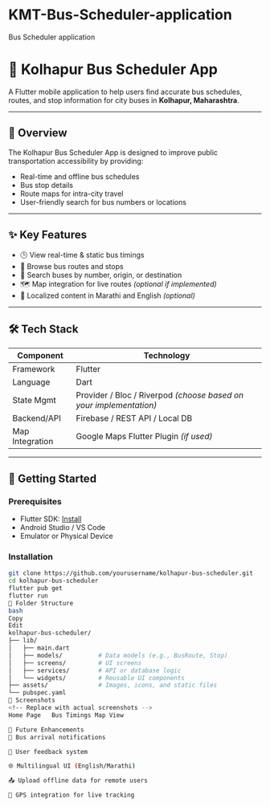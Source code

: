 # KMT-Bus-Scheduler-application
Bus Scheduler application
# 🚌 Kolhapur Bus Scheduler App

A Flutter mobile application to help users find accurate bus schedules, routes, and stop information for city buses in **Kolhapur, Maharashtra**.

---

## 📱 Overview

The Kolhapur Bus Scheduler App is designed to improve public transportation accessibility by providing:

- Real-time and offline bus schedules
- Bus stop details
- Route maps for intra-city travel
- User-friendly search for bus numbers or locations

---

## ✨ Key Features

- 🕒 View real-time & static bus timings
- 📍 Browse bus routes and stops
- 🔎 Search buses by number, origin, or destination
- 🗺️ Map integration for live routes *(optional if implemented)*
- 💬 Localized content in Marathi and English *(optional)*

---

## 🛠 Tech Stack

| Component       | Technology |
|----------------|------------|
| Framework       | Flutter    |
| Language        | Dart       |
| State Mgmt      | Provider / Bloc / Riverpod *(choose based on your implementation)* |
| Backend/API     | Firebase / REST API / Local DB |
| Map Integration | Google Maps Flutter Plugin *(if used)* |

---

## 🚀 Getting Started

### Prerequisites

- Flutter SDK: [Install](https://docs.flutter.dev/get-started/install)
- Android Studio / VS Code
- Emulator or Physical Device

### Installation

```bash
git clone https://github.com/yourusername/kolhapur-bus-scheduler.git
cd kolhapur-bus-scheduler
flutter pub get
flutter run
📂 Folder Structure
bash
Copy
Edit
kolhapur-bus-scheduler/
├── lib/
│   ├── main.dart
│   ├── models/          # Data models (e.g., BusRoute, Stop)
│   ├── screens/         # UI screens
│   ├── services/        # API or database logic
│   └── widgets/         # Reusable UI components
├── assets/              # Images, icons, and static files
└── pubspec.yaml
📸 Screenshots
<!-- Replace with actual screenshots -->
Home Page	Bus Timings	Map View

📌 Future Enhancements
🔔 Bus arrival notifications

💬 User feedback system

🌐 Multilingual UI (English/Marathi)

📤 Upload offline data for remote users

🚏 GPS integration for live tracking

